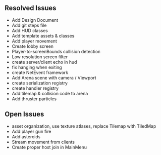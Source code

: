 ## Resolved Issues ##
- Add Design Document
- Add git steps file
- Add HUD classes
- Add template assets & classes
- Add player movement
- Create lobby screen
- Player-to-screenBounds collision detection
- Low resolution screen filter
- create server/client echo in hud
- fix hanging when exiting
- create NetEvent framework
- Add Arena scene with camera / Viewport
- create serialization registry
- create handler registry
- Add tilemap & collision code to arena
- Add thruster particles

## Open Issues ##
- asset organization, use texture atlases, replace Tilemap with TiledMap
- Add player gun fire
- Add asteroids
- Stream movement from clients
- Create proper host join in MainMenu
